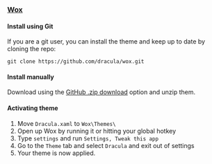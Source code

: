 ### [Wox](https://github.com/Wox-launcher/Wox)

#### Install using Git

If you are a git user, you can install the theme and keep up to date by cloning the repo:

    git clone https://github.com/dracula/wox.git

#### Install manually

Download using the [GitHub .zip download](https://github.com/dracula/wox/archive/master.zip) option and unzip them.

#### Activating theme

1.  Move `Dracula.xaml` to `Wox\Themes\`
2.  Open up Wox by running it or hitting your global hotkey
3.  Type `settings` and run `Settings, Tweak this app`
4.  Go to the `Theme` tab and select `Dracula` and exit out of settings
5.  Your theme is now applied.
